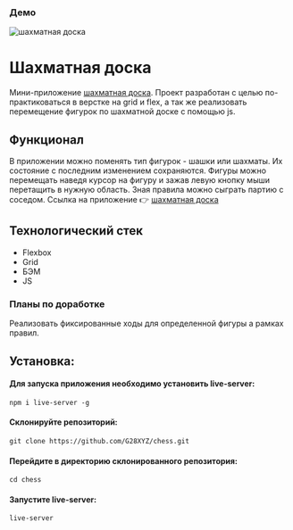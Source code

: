 ### Демо

<img src="https://github.com/G28XYZ/G28XYZ/blob/main/images/demo%20chess.gif" alt="шахматная доска">

# Шахматная доска

Мини-приложение [шахматная доска](https://g28xyz.github.io/chess/). Проект разработан с целью по-практиковаться в верстке на grid и flex, а так же реализовать перемещение фигурок по шахматной доске с помощью js.

## Функционал

В приложении можно поменять тип фигурок - шашки или шахматы. Их состояние с последним изменением сохраняются. Фигуры можно перемещать наведя курсор на фигуру и зажав левую кнопку мыши перетащить в нужную область. Зная правила можно сыграть партию с соседом.
Ссылка на приложение 👉 [шахматная доска](https://g28xyz.github.io/chess/)

## Технологический стек

- Flexbox
- Grid
- БЭМ
- JS

### Планы по доработке

Реализовать фиксированные ходы для определенной фигуры а рамках правил.

## Установка:

#### Для запуска приложения необходимо установить live-server:
`npm i live-server -g`

#### Склонируйте репозиторий:
`git clone https://github.com/G28XYZ/chess.git`

#### Перейдите в директорию склонированного репозитория:
`cd chess`

#### Запустите live-server:
`live-server`
